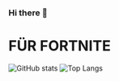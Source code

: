 ### Hi there 👋
# FÜR FORTNITE


![GitHub stats](https://github-readme-stats.vercel.app/api?username=WindLeaky&show_icons=true&theme=tokyonight)
![Top Langs](https://github-readme-stats.vercel.app/api/top-langs/?username=WindLeaky&theme=tokyonight)
